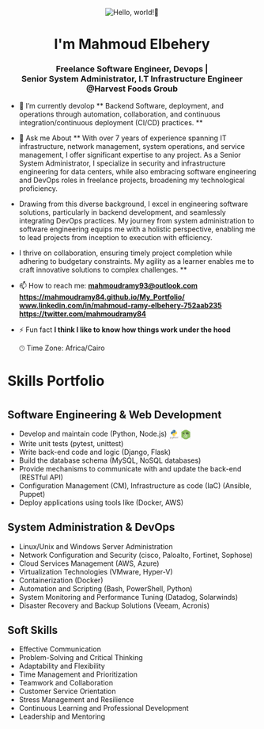 <p align="center"><img alt="Hello, world!👋" src="https://readme-typing-svg.demolab.com?center=true&vCenter=true&font=Fira+Code&pause=1000&lines=Hello,+world!+👋" /></p>
<h1 align="center">I'm Mahmoud Elbehery</h1>
<h3 align="center"> Freelance Software Engineer, Devops | <br/> Senior System Administrator, I.T Infrastructure Engineer @Harvest Foods Groub</h3>

- 🌱 I’m currently devolop  ** Backend Software, deployment, and operations through automation, collaboration, and continuous integration/continuous deployment (CI/CD) practices. **

- 💬 Ask me About ** With over 7 years of experience spanning IT infrastructure, network management, system operations, and service management, I offer significant expertise to any project. As a Senior System Administrator, I specialize in security and infrastructure engineering for data centers, while also embracing software engineering and DevOps roles in freelance projects, broadening my technological proficiency.

- Drawing from this diverse background, I excel in engineering software solutions, particularly in backend development, and seamlessly integrating DevOps practices. My journey from system administration to software engineering equips me with a holistic perspective, enabling me to lead projects from inception to execution with efficiency.

- I thrive on collaboration, ensuring timely project completion while adhering to budgetary constraints. My agility as a learner enables me to craft innovative solutions to complex challenges.
**

- 📫 How to reach me:
                      **mahmoudramy93@outlook.com** <br/>
                      **https://mahmoudramy84.github.io/My_Portfolio/** <br/>
                      **www.linkedin.com/in/mahmoud-ramy-elbehery-752aab235** <br/>
                      **https://twitter.com/mahmoudramy84**

- ⚡ Fun fact **I think I like to know how things work under the hood**



  🕑︎ Time Zone: Africa/Cairo

<h1>Skills Portfolio<h1/>

## Software Engineering & Web Development
- Develop and maintain code (Python, Node.js)
   <img src="Python.jpeg" alt="Python Icon" style="vertical-align: middle; width: 20px;">         <img src="Node js.jpeg" alt="Node js" style="vertical-align: middle; width: 20px;">
- Write unit tests (pytest, unittest)
- Write back-end code and logic (Django, Flask)
- Build the database schema (MySQL, NoSQL databases)
- Provide mechanisms to communicate with and update the back-end (RESTful API)
- Configuration Management (CM), Infrastructure as code (IaC) (Ansible, Puppet)
- Deploy applications using tools like (Docker, AWS)

## System Administration & DevOps
- Linux/Unix and Windows Server Administration
- Network Configuration and Security (cisco, Paloalto, Fortinet, Sophose)
- Cloud Services Management (AWS, Azure)
- Virtualization Technologies (VMware, Hyper-V)
- Containerization (Docker)
- Automation and Scripting (Bash, PowerShell, Python)
- System Monitoring and Performance Tuning (Datadog, Solarwinds)
- Disaster Recovery and Backup Solutions (Veeam, Acronis)

## Soft Skills
- Effective Communication
- Problem-Solving and Critical Thinking
- Adaptability and Flexibility
- Time Management and Prioritization
- Teamwork and Collaboration
- Customer Service Orientation
- Stress Management and Resilience
- Continuous Learning and Professional Development
- Leadership and Mentoring         
